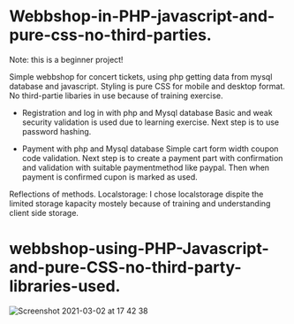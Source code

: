 # Webbshop-in-PHP-javascript-and-pure-css-no-third-parties.

Note: this is a beginner project!

Simple webbshop for concert tickets, using php getting data from mysql database and javascript. 
    Styling is pure CSS for mobile and desktop format. 
    No third-partie libaries in use because of training exercise.

- Registration and log in with php and Mysql database
    Basic and weak security validation is used due to learning exercise.
    Next step is to use password hashing.

- Payment with php and Mysql database
    Simple cart form width coupon code validation.
    Next step is to create a payment part with confirmation and validation with suitable paymentmethod like paypal.
    Then when payment is confirmed cupon is marked as used. 

Reflections of methods.
Localstorage: I chose localstorage dispite the limited storage kapacity mostely because of training and understanding client side storage.








# webbshop-using-PHP-Javascript-and-pure-CSS-no-third-party-libraries-used.
![Screenshot 2021-03-02 at 17 42 38](https://user-images.githubusercontent.com/45667980/109682458-ba805380-7b7e-11eb-9dfc-c716d14ccab6.png)
